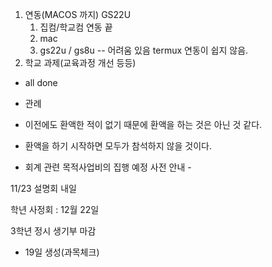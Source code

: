 1. 연동(MACOS 까지) GS22U
	1. 집컴/학교컴 연동 끝
	2. mac
	3. gs22u / gs8u -- 어려움 있음 termux 연동이 쉽지 않음.
4. 학교 과제(교육과정 개선 등등)
- all done

- 관례
- 이전에도 환액한 적이 없기 때문에 환액을 하는 것은 아닌 것 같다.
- 환액을 하기 시작하면 모두가 참석하지 않을 것이다.
- 회계 관련 목적사업비의 집행 예정 사전 안내 - 


11/23
설명회 내일

학년 사정회 : 12월 22일 

3학년 정시 생기부 마감
- 19일 생성(과목체크)
